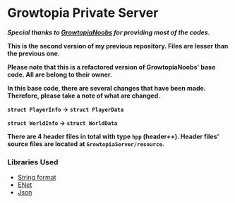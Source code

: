 # Growtopia Private Server
***Special thanks to [GrowtopiaNoobs](https://github.com/LucarioGamer/GrowtopiaServer) for providing most of the codes.***

**This is the second version of my previous repository. Files are lesser than the previous one.**

**Please note that this is a refactored version of GrowtopiaNoobs' base code. All are belong to their owner.**

**In this base code, there are several changes that have been made. Therefore, please take a note of what are changed.**

**`struct PlayerInfo` -> `struct PlayerData`**

**`struct WorldInfo` -> `struct WorldData`**

**There are 4 header files in total with type `hpp` (header++). 
Header files' source files are located at `GrowtopiaServer/resource`.**

### Libraries Used

- [String format](https://github.com/fmtlib/fmt)
- [ENet](https://github.com/Isalzman/enet)
- [Json](https://github.com/nlohmann/json)
